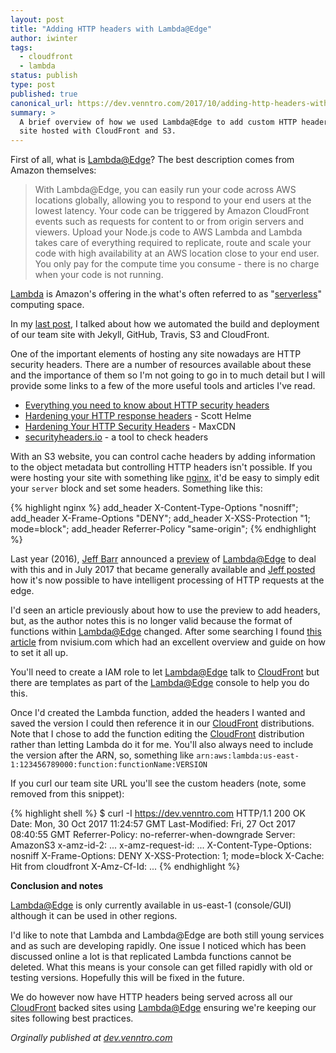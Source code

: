 ```yaml
---
layout: post
title: "Adding HTTP headers with Lambda@Edge"
author: iwinter
tags:
  - cloudfront
  - lambda
status: publish
type: post
published: true
canonical_url: https://dev.venntro.com/2017/10/adding-http-headers-with-lambda-edge/
summary: >
  A brief overview of how we used Lambda@Edge to add custom HTTP headers to our static
  site hosted with CloudFront and S3.
---
```

First of all, what is [Lambda@Edge][lae]? The best description comes from Amazon themselves:

> With Lambda@Edge, you can easily run your code across AWS locations globally, allowing you to respond to your end users
at the lowest latency. Your code can be triggered by Amazon CloudFront events such as requests for content to or from origin
servers and viewers. Upload your Node.js code to AWS Lambda and Lambda takes care of everything required to replicate, route
and scale your code with high availability at an AWS location close to your end user. You only pay for the compute time you
consume - there is no charge when your code is not running.

[Lambda](https://aws.amazon.com/lambda/) is Amazon's offering in the what's often referred to as
"[serverless](https://aws.amazon.com/serverless/)" computing space.

In my [last post](/2017/10/26/automating-the-build-and-deployment-of-our-team-site-with-jekyll-github-travis-s3-and-cloudfront.html),
I talked about how we automated the build and deployment of our team site with Jekyll, GitHub, Travis, S3 and CloudFront.

One of the important elements of hosting any site nowadays are  HTTP security headers. There are a number of resources
available about these and the importance of them so I'm not going to go in to much detail but I will provide some
links to a few of the more useful tools and articles I've read.

* [Everything you need to know about HTTP security headers](https://blog.appcanary.com/2017/http-security-headers.html)
* [Hardening your HTTP response headers](https://scotthelme.co.uk/hardening-your-http-response-headers/) - Scott Helme
* [Hardening Your HTTP Security Headers](https://www.keycdn.com/blog/http-security-headers/) - MaxCDN
* [securityheaders.io](https://securityheaders.io/) - a tool to check headers

With an S3 website, you can control cache headers by adding information to the object metadata but controlling HTTP headers
isn't possible. If you were hosting your site with something like [nginx](http://nginx.org), it'd be easy to simply edit your
 `server` block and set some headers. Something like this:

{% highlight nginx %}
add_header     X-Content-Type-Options "nosniff";
add_header     X-Frame-Options "DENY";
add_header     X-XSS-Protection "1; mode=block";
add_header     Referrer-Policy "same-origin";
{% endhighlight %}

Last year (2016), [Jeff Barr](https://twitter.com/jeffbarr) announced a [preview](https://aws.amazon.com/blogs/aws/coming-soon-lambda-at-the-edge/)
of [Lambda@Edge][lae] to deal with this and in July 2017 that became generally available and
[Jeff posted](https://aws.amazon.com/blogs/aws/lambdaedge-intelligent-processing-of-http-requests-at-the-edge/)
how it's now possible to have intelligent processing of HTTP requests at the edge.

I'd seen an article previously about how to use the preview to add headers, but, as the author notes this is no
longer valid because the format of functions within [Lambda@Edge][lae] changed. After some searching I found
[this article](https://nvisium.com/blog/2017/08/10/lambda-edge-cloudfront-custom-headers/) from nvisium.com which had
an excellent overview and guide on how to set it all up.

You'll need to create a IAM role to let [Lambda@Edge][lae] talk to [CloudFront][] but there are templates as part of the
[Lambda@Edge][lae] console to help you do this.

Once I'd created the Lambda function, added the headers I wanted and saved the version I could then reference it in our
[CloudFront][] distributions. Note that I chose to add the function editing the [CloudFront][] distribution rather than letting
Lambda do it for me. You'll also always need to include the version after the ARN, so, something like `arn:aws:lambda:us-east-1:123456789000:function:functionName:VERSION`

If you curl our team site URL you'll see the custom headers (note, some removed from this snippet):

{% highlight shell %}
$ curl -I https://dev.venntro.com
HTTP/1.1 200 OK
Date: Mon, 30 Oct 2017 11:24:57 GMT
Last-Modified: Fri, 27 Oct 2017 08:40:55 GMT
Referrer-Policy: no-referrer-when-downgrade
Server: AmazonS3
x-amz-id-2: ...
x-amz-request-id: ...
X-Content-Type-Options: nosniff
X-Frame-Options: DENY
X-XSS-Protection: 1; mode=block
X-Cache: Hit from cloudfront
X-Amz-Cf-Id: ...
{% endhighlight %}

**Conclusion and notes**

[Lambda@Edge](lae) is only currently available in us-east-1 (console/GUI) although it can be used in other regions.

I'd like to note that Lambda and Lambda@Edge are both still young services and as such are developing rapidly. One
issue I noticed which has been discussed online a lot is that replicated Lambda functions cannot be deleted.
What this means is your console can get filled rapidly with old or testing versions. Hopefully this will be fixed in
the future.

We do however now have HTTP headers being served across all our [CloudFront][] backed sites using [Lambda@Edge][lae]
ensuring we're keeping our sites following best practices.

<em>Orginally published at <a href="{{ page.original }}">dev.venntro.com</a></em>

[lae]: https://aws.amazon.com/lambda/edge/
[CloudFront]: https://aws.amazon.com/cloudfront/
